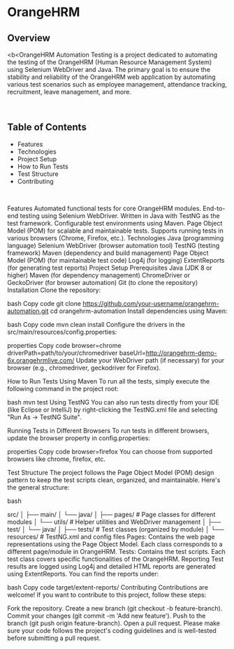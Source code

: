 # OrangeHRM

## Overview
<b<OrangeHRM</b> Automation Testing is a project dedicated to automating the testing of the OrangeHRM (Human Resource Management System) using Selenium WebDriver and Java. The primary goal is to ensure the stability and reliability of the OrangeHRM web application by automating various test scenarios such as employee management, attendance tracking, recruitment, leave management, and more.

<br>

## Table of Contents
- Features
- Technologies
- Project Setup
- How to Run Tests
- Test Structure
- Contributing

<br>

Features
Automated functional tests for core OrangeHRM modules.
End-to-end testing using Selenium WebDriver.
Written in Java with TestNG as the test framework.
Configurable test environments using Maven.
Page Object Model (POM) for scalable and maintainable tests.
Supports running tests in various browsers (Chrome, Firefox, etc.).
Technologies
Java (programming language)
Selenium WebDriver (browser automation tool)
TestNG (testing framework)
Maven (dependency and build management)
Page Object Model (POM) (for maintainable test code)
Log4j (for logging)
ExtentReports (for generating test reports)
Project Setup
Prerequisites
Java (JDK 8 or higher)
Maven (for dependency management)
ChromeDriver or GeckoDriver (for browser automation)
Git (to clone the repository)
Installation
Clone the repository:

bash
Copy code
git clone https://github.com/your-username/orangehrm-automation.git
cd orangehrm-automation
Install dependencies using Maven:

bash
Copy code
mvn clean install
Configure the drivers in the src/main/resources/config.properties:

properties
Copy code
browser=chrome
driverPath=path/to/your/chromedriver
baseUrl=http://orangehrm-demo-6x.orangehrmlive.com/
Update your WebDriver path (if necessary) for your browser (e.g., chromedriver, geckodriver for Firefox).

How to Run Tests
Using Maven
To run all the tests, simply execute the following command in the project root:

bash
mvn test
Using TestNG
You can also run tests directly from your IDE (like Eclipse or IntelliJ) by right-clicking the TestNG.xml file and selecting "Run As -> TestNG Suite".

Running Tests in Different Browsers
To run tests in different browsers, update the browser property in config.properties:

properties
Copy code
browser=firefox
You can choose from supported browsers like chrome, firefox, etc.

Test Structure
The project follows the Page Object Model (POM) design pattern to keep the test scripts clean, organized, and maintainable. Here's the general structure:

bash

src/
│
├── main/
│   └── java/
│       ├── pages/          # Page classes for different modules
│       └── utils/          # Helper utilities and WebDriver management
│
├── test/
│   └── java/
│       ├── tests/          # Test classes (organized by module)
│       └── resources/      # TestNG.xml and config files
Pages: Contains the web page representations using the Page Object Model. Each class corresponds to a different page/module in OrangeHRM.
Tests: Contains the test scripts. Each test class covers specific functionalities of the OrangeHRM.
Reporting
Test results are logged using Log4j and detailed HTML reports are generated using ExtentReports. You can find the reports under:

bash
Copy code
target/extent-reports/
Contributing
Contributions are welcome! If you want to contribute to this project, follow these steps:

Fork the repository.
Create a new branch (git checkout -b feature-branch).
Commit your changes (git commit -m 'Add new feature').
Push to the branch (git push origin feature-branch).
Open a pull request.
Please make sure your code follows the project's coding guidelines and is well-tested before submitting a pull request.
